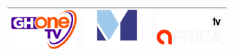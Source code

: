 | ![](https://raw.githubusercontent.com/RevGear/logo/master/Countries/GH/Gh-One-TV.png) | ![](https://raw.githubusercontent.com/RevGear/logo/master/Countries/GH/Metro-TV.png) | ![](https://raw.githubusercontent.com/RevGear/logo/master/Countries/GH/TV-Africa.png)  | 
|:---:|:---:|:---:| 	
